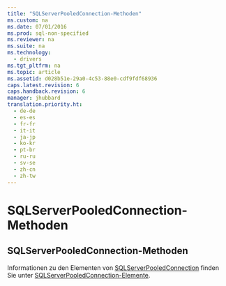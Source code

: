 ```yaml
---
title: "SQLServerPooledConnection-Methoden"
ms.custom: na
ms.date: 07/01/2016
ms.prod: sql-non-specified
ms.reviewer: na
ms.suite: na
ms.technology: 
  - drivers
ms.tgt_pltfrm: na
ms.topic: article
ms.assetid: d028b51e-29a0-4c53-88e0-cdf9fdf68936
caps.latest.revision: 6
caps.handback.revision: 6
manager: jhubbard
translation.priority.ht: 
  - de-de
  - es-es
  - fr-fr
  - it-it
  - ja-jp
  - ko-kr
  - pt-br
  - ru-ru
  - sv-se
  - zh-cn
  - zh-tw
---
```

# SQLServerPooledConnection-Methoden
    
## SQLServerPooledConnection\-Methoden  
 Informationen zu den Elementen von [SQLServerPooledConnection](../content/SQLServerPooledConnection-Class.md) finden Sie unter [SQLServerPooledConnection-Elemente](../content/SQLServerPooledConnection-Members.md).  
  
  